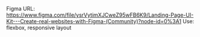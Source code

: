 Figma URL: https://www.figma.com/file/ysrVytimXJCweZ95wFB6K9/Landing-Page-UI-Kit---Create-real-websites-with-Figma-(Community)?node-id=0%3A1 Use: flexbox, responsive layout 
